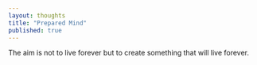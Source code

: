 ```yaml
---
layout: thoughts
title: "Prepared Mind"
published: true
---
```


The aim is not to live forever but to create something that will live forever.